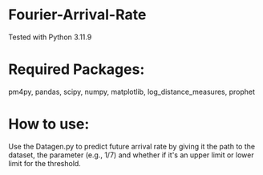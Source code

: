 # Fourier-Arrival-Rate
Tested with Python 3.11.9

# Required Packages:
pm4py, pandas, scipy, numpy, matplotlib, log_distance_measures, prophet

# How to use:
Use the Datagen.py to predict future arrival rate by giving it the path to the dataset, the parameter (e.g., 1/7) and whether if it's an upper limit or lower limit for the threshold.